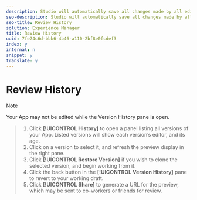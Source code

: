 ```yaml
---
description: Studio will automatically save all changes made by all editors, and generate a new version for each change that you can see.
seo-description: Studio will automatically save all changes made by all editors, and generate a new version for each change that you can see.
seo-title: Review History
solution: Experience Manager
title: Review History
uuid: 7fe74c6d-bbb6-4b46-a110-2bf8e0fcdef3
index: y
internal: n
snippet: y
translate: y
---
```


# Review History


>[!NOTE]
>
>Your App may not be edited while the Version History pane is open.


>1. Click **[!UICONTROL  History]** to open a panel listing all versions of your App. Listed versions will show each version’s editor, and its age.
>1. Click on a version to select it, and refresh the preview display in the right pane.
>1. Click **[!UICONTROL  Restore Version]** if you wish to clone the selected version, and begin working from it.
>1. Click the back button in the **[!UICONTROL  Version History]** pane to revert to your working draft.
>1. Click **[!UICONTROL  Share]** to generate a URL for the preview, which may be sent to co-workers or friends for review.

